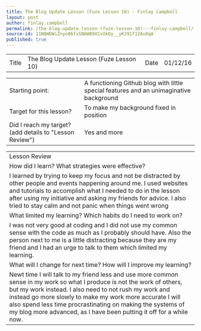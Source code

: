 ```yaml
---
title: The Blog Update Lesson (Fuze Lesson 10) - Finlay Campbell
layout: post
author: finlay.campbell
permalink: /the-blog-update-lesson-(fuze-lesson-10)---finlay-campbell/
source-id: 11N8WDWiZnyo06fxSN6WB9XCvUkOy__yKJ91f12Au8qA
published: true
---
```

<table>
  <tr>
    <td>Title</td>
    <td>The Blog Update Lesson (Fuze Lesson 10)</td>
    <td>Date</td>
    <td>01/12/16</td>
  </tr>
</table>


<table>
  <tr>
    <td>Starting point:</td>
    <td>A functioning Github blog with little special features and an unimaginative background </td>
  </tr>
  <tr>
    <td>Target for this lesson?</td>
    <td>To make my background fixed in position</td>
  </tr>
  <tr>
    <td>Did I reach my target? 
(add details to "Lesson Review")</td>
    <td>Yes and more</td>
  </tr>
</table>


<table>
  <tr>
    <td>Lesson Review</td>
  </tr>
  <tr>
    <td>How did I learn? What strategies were effective? </td>
  </tr>
  <tr>
    <td>I learned by trying to keep my focus and not be distracted by other people and events happening around me. I used websites and tutorials to accomplish what I needed to do in the lesson after using my initiative and asking my friends for advice. I also tried to stay calm and not panic when things went wrong</td>
  </tr>
  <tr>
    <td>What limited my learning? Which habits do I need to work on? </td>
  </tr>
  <tr>
    <td>I was not very good at coding and I did not use my common sense with the code as much as I probably should have. Also the person next to me is a little distracting because they are my friend and I had an urge to talk to them which limited my learning.</td>
  </tr>
  <tr>
    <td>What will I change for next time? How will I improve my learning?</td>
  </tr>
  <tr>
    <td>Newt time I will talk to my friend less and use more common sense in my work so what I produce is not the work of others, but my work instead. I also need to not rush my work and instead go more slowly to make my work more accurate I will also spend less time procrastinating on making the systems of my blog more advanced, as I have been putting it off for a while now.</td>
  </tr>
</table>


